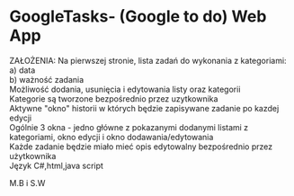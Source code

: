 # GoogleTasks- (Google to do) Web App
ZAŁOŻENIA:
Na pierwszej stronie, lista zadań do wykonania z kategoriami:  
a) data  
b) ważność zadania  
Możliwość dodania, usunięcia i edytowania listy oraz kategorii  
Kategorie są tworzone bezpośrednio przez uzytkownika   
Aktywne "okno" historii w których będzie zapisywane zadanie po kazdej edycji  
Ogólnie 3 okna - jedno główne z pokazanymi dodanymi listami z kategoriami, okno edycji i okno dodawania/edytowania  
Każde zadanie będzie miało mieć opis edytowalny bezpośrednio przez użytkownika     
Język C#,html,java script  
  
M.B i S.W   

